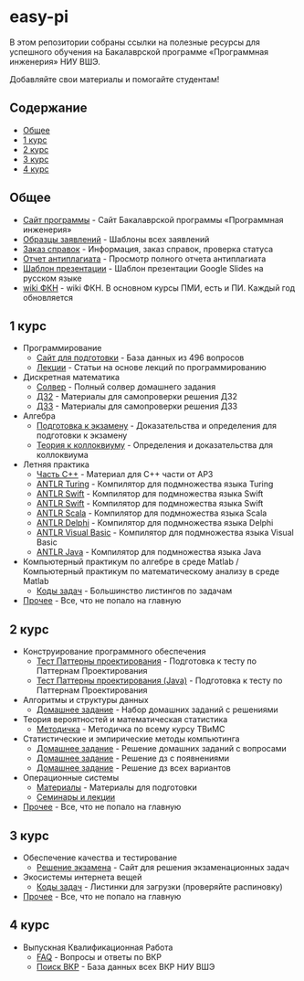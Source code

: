 # easy-pi

В этом репозитории собраны ссылки на полезные ресурсы для успешного обучения на Бакалаврской программе «Программная инженерия» НИУ ВШЭ.

Добавляйте свои материалы и помогайте студентам!

## Содержание

- [Общее](#общее)
- [1 курс](#1-курс)
- [2 курс](#1-курс)
- [3 курс](#1-курс)
- [4 курс](#1-курс)


## Общее

- [Сайт программы](https://www.hse.ru/ba/se/) - Сайт Бакалаврской программы «Программная инженерия»
- [Образцы заявлений](https://www.hse.ru/ba/se/samples) - Шаблоны всех заявлений
- [Заказ справок](https://www.hse.ru/ba/se/references) - Информация, заказ справок, проверка статуса
- [Отчет антиплагиата](stuff/common/antiplagiat.md) - Просмотр полного отчета антиплагиата
- [Шаблон презентации](https://docs.google.com/presentation/d/1oQJ7Ij5Vqywhk7p6hViTbHglCBDOtKASvqp6Yh8qMRw/edit?usp=sharing) - Шаблон презентации Google Slides на русском языке
- [wiki ФКН](http://wiki.cs.hse.ru) - wiki ФКН. В основном курсы ПМИ, есть и ПИ. Каждый год обновляется


## 1 курс

- Программирование
    - [Сайт для подготовки](http://podbel.ru/) - База данных из 496 вопросов
    - [Лекции](https://vk.com/@belka_podbelka) - Статьи на основе лекций по программированию
- Дискретная математика
    - [Солвер](https://github.com/isgulkov/SolveAvdoshin) - Полный солвер домашнего задания
    - [ДЗ2](https://iko.soy/diskra/DZ2) - Материалы для самопроверки решения ДЗ2
    - [ДЗ3](https://iko.soy/diskra/DZ3) - Материалы для самопроверки решения ДЗ3
- Алгебра
    - [Подготовка к экзамену](https://github.com/isgulkov/chernishew1488) - Доказательства и определения для подготовки к экзамену
    - [Теория к коллоквиуму](https://github.com/Sofiika/AlgebraKollok) - Определения и доказательства для коллоквиума
- Летняя практика 
    - [Часть C++](https://github.com/isgulkov/arz_ultimate) - Материал для C++ части от АРЗ
    - [ANTLR Turing](https://github.com/isgulkov/antlr-turing) - Компилятор для подмножества языка Turing
    - [ANTLR Swift](https://github.com/isgulkov/antlr-swift) - Компилятор для подмножества языка Swift
    - [ANTLR Swift](https://github.com/isgulkov/antlr-swift2) - Компилятор для подмножества языка Swift
    - [ANTLR Scala](https://github.com/isgulkov/antlr-scala) - Компилятор для подмножества языка Scala
    - [ANTLR Delphi](https://github.com/isgulkov/antlr-delphi) - Компилятор для подмножества языка Delphi
    - [ANTLR Visual Basic](https://github.com/isgulkov/dvoriansky1337) - Компилятор для подмножества языка Visual Basic
    - [ANTLR Java](https://github.com/Sammers21/DZ-ANTLR-MINIJAVA) - Компилятор для подмножества языка Java
- Компьютерный практикум по алгебре в среде Matlab / Компьютерный практикум по математическому анализу в среде Matlab
    - [Коды задач](https://github.com/parkanaur/matlab_projects) - Большинство листингов по задачам
- [Прочее](stuff/1course/devnull.md) - Все, что не попало на главную


## 2 курс

- Конструирование программного обеспечения
    - [Тест Паттерны проектирования](http://www.quizful.net/test/design-patterns-gof) - Подготовка к тесту по Паттернам Проектирования
    - [Тест Паттерны проектирования (Java)](http://www.quizful.net/test/ood_patterns) - Подготовка к тесту по Паттернам Проектирования
- Алгоритмы и структуры данных
    - [Домашнее задание](https://github.com/diwww/algorithms-hse) - Набор домашних заданий с решениями
- Теория вероятностей и математическая статистика
    - [Методичка](https://yadi.sk/i/pV1jlAg93G94te) - Методичка по всему курсу ТВиМС
- Статистические и эмпирические методы компьютинга
    - [Домашнее задание](https://github.com/Sammers21/math_stat_python#readme) - Решение домашних заданий с вопросами
    - [Домашнее задание](https://github.com/Zakhse/mathstat_hse) - Решение дз с появнениями
    - [Домашнее задание](https://github.com/isgulkov/furmach_1941) - Решение дз всех вариантов
- Операционные системы
    - [Материалы](https://github.com/hsepi/os) - Материалы для подготовки
    - [Семинары и лекции](https://github.com/hseos/hseos-course)
- [Прочее](stuff/2course/devnull.md) - Все, что не попало на главную


## 3 курс

- Обеспечение качества и тестирование
    - [Решение экзамена](https://zakhse.github.io/hse-testing-solver/) - Сайт для решения экзаменационных задач
- Экосистемы интернета вещей
    - [Коды задач](https://github.com/parkanaur/hse-se-iote-course) - Листинки для загрузки (проверяйте распиновку)
- [Прочее](stuff/3course/devnull.md) - Все, что не попало на главную


## 4 курс

- Выпускная Квалификационная Работа
    - [FAQ](stuff/4course/VKR.md) - Вопросы и ответы по ВКР
    - [Поиск ВКР](https://www.hse.ru/edu/vkr/) - База данных всех ВКР НИУ ВШЭ

